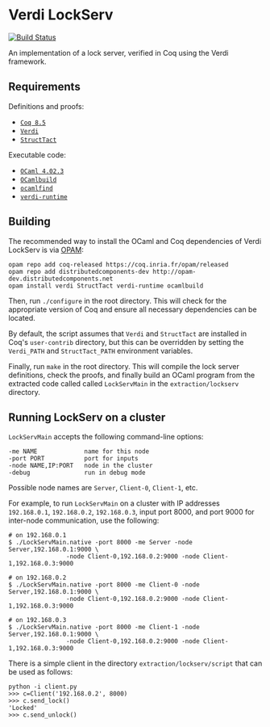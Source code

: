 Verdi LockServ
==============

[![Build Status](https://api.travis-ci.org/DistributedComponents/verdi-lockserv.svg?branch=master)](https://travis-ci.org/DistributedComponents/verdi-lockserv)

An implementation of a lock server, verified in Coq using the Verdi framework.

Requirements
------------

Definitions and proofs:

- [`Coq 8.5`](https://coq.inria.fr/download)
- [`Verdi`](https://github.com/uwplse/verdi)
- [`StructTact`](https://github.com/uwplse/StructTact)

Executable code:

- [`OCaml 4.02.3`](https://ocaml.org)
- [`OCamlbuild`](https://github.com/ocaml/ocamlbuild)
- [`ocamlfind`](http://projects.camlcity.org/projects/findlib.html)
- [`verdi-runtime`](https://github.com/DistributedComponents/verdi-runtime)

Building
--------

The recommended way to install the OCaml and Coq dependencies of Verdi LockServ is via [OPAM](https://coq.inria.fr/opam/www/using.html):

```
opam repo add coq-released https://coq.inria.fr/opam/released
opam repo add distributedcomponents-dev http://opam-dev.distributedcomponents.net
opam install verdi StructTact verdi-runtime ocamlbuild
```

Then, run `./configure` in the root directory.  This will check for the appropriate version of Coq and ensure all necessary dependencies can be located.

By default, the script assumes that `Verdi` and `StructTact` are installed in Coq's `user-contrib` directory, but this can be overridden by setting the `Verdi_PATH` and `StructTact_PATH` environment variables.

Finally, run `make` in the root directory. This will compile the lock server definitions, check the proofs, and finally build an OCaml program from the extracted code called called `LockServMain` in the `extraction/lockserv` directory.

Running LockServ on a cluster
-----------------------------

`LockServMain` accepts the following command-line options:

```
-me NAME             name for this node
-port PORT           port for inputs
-node NAME,IP:PORT   node in the cluster
-debug               run in debug mode
```

Possible node names are `Server`, `Client-0`, `Client-1`, etc.

For example, to run `LockServMain` on a cluster with IP addresses
`192.168.0.1`, `192.168.0.2`, `192.168.0.3`, input port 8000,
and port 9000 for inter-node communication, use the following:

    # on 192.168.0.1
    $ ./LockServMain.native -port 8000 -me Server -node Server,192.168.0.1:9000 \
                    -node Client-0,192.168.0.2:9000 -node Client-1,192.168.0.3:9000

    # on 192.168.0.2
    $ ./LockServMain.native -port 8000 -me Client-0 -node Server,192.168.0.1:9000 \
                    -node Client-0,192.168.0.2:9000 -node Client-1,192.168.0.3:9000

    # on 192.168.0.3
    $ ./LockServMain.native -port 8000 -me Client-1 -node Server,192.168.0.1:9000 \
                    -node Client-0,192.168.0.2:9000 -node Client-1,192.168.0.3:9000

There is a simple client in the directory `extraction/lockserv/script` that can be used as follows:

    python -i client.py
    >>> c=Client('192.168.0.2', 8000)
    >>> c.send_lock()
    'Locked'
    >>> c.send_unlock()
